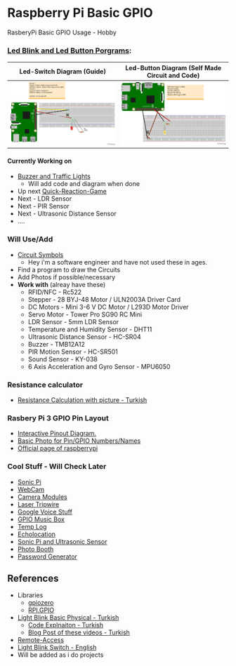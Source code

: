 # Raspberry Pi Basic GPIO
 RasberyPi Basic GPIO Usage - Hobby

### [Led Blink and Led Button Porgrams](/Led-Program):
Led-Switch Diagram  (Guide)           |  Led-Button Diagram (Self Made Circuit and Code)
:-------------------------:|:-------------------------:
![](https://github.com/omerwwazap/Raspberry-Pi-Basic-GPIO/blob/master/Led-Program/1-Led-Switch_bb.png)  |  ![](https://github.com/omerwwazap/Raspberry-Pi-Basic-GPIO/blob/master/Led-Program/2-Led-Button_bb.png)

#### Currently Working on
- [Buzzer and Traffic Lights](https://projects.raspberrypi.org/en/projects/physical-computing)
  - Will add code and diagram when done
- Up next [Quick-Reaction-Game](https://projects.raspberrypi.org/en/projects/python-quick-reaction-game)
- Next - LDR Sensor
- Next - PIR Sensor
- Next - Ultrasonic Distance Sensor 
- ....

### Will Use/Add
- [Circuit Symbols](https://www.electronicshub.org/symbols/)
  - Hey i'm a software engineer and have not used these in ages.
- Find a program to draw the Circuits
- Add Photos if possible/necessary
- **Work with** (alreay have these)
  - RFID/NFC - Rc522
  - Stepper - 28 BYJ-48 Motor / ULN2003A Driver Card
  - DC Motors -  Mini 3-6 V DC Motor / L293D Motor Driver
  - Servo Motor - Tower Pro SG90 RC Mini
  - LDR Sensor - 5mm LDR Sensor
  - Temperature and Humidity Sensor - DHT11
  - Ultrasonic Distance Sensor - HC-SR04
  - Buzzer - TMB12A12
  - PIR Motion Sensor - HC-SR501
  - Sound Sensor - KY-038
  - 6 Axis Acceleration and Gyro Sensor - MPU6050

### Resistance calculator 
- [Resistance Calculation with picture - Turkish](http://ekinoks.cu.edu.tr/direnc/)

### Rasbery Pi 3 GPIO Pin Layout
- [Interactive Pinout Diagram.](https://pinout.xyz/#)
- [Basic Photo for Pin/GPIO Numbers/Names](https://maker.robotistan.com/wp-content/uploads/2015/09/GPIO_Pi2.jpg)
- [Official page of raspberrypi](https://www.raspberrypi.org/documentation/usage/gpio/)

### Cool Stuff - Will Check Later
 - [Sonic Pi](https://projects.raspberrypi.org/en/projects/getting-started-with-sonic-pi)
 - [WebCam](https://www.raspberrypi.org/documentation/usage/webcams/README.md)
 - [Camera Modules](https://www.raspberrypi.org/documentation/usage/camera/README.md)
 - [Laser Tripwire](https://projects.raspberrypi.org/en/projects/laser-tripwire)
 - [Google Voice Stuff](https://projects.raspberrypi.org/en/projects/google-voice-aiy)
 - [GPIO Music Box](https://projects.raspberrypi.org/en/projects/gpio-music-box)
 - [Temp Log](https://projects.raspberrypi.org/en/projects/temperature-log)
 - [Echolocation ](https://projects.raspberrypi.org/en/projects/see-like-a-bat)
 - [Sonic Pi and Ultrasonic Sensor](https://projects.raspberrypi.org/en/projects/ultrasonic-theremin)
 - [Photo Booth](https://projects.raspberrypi.org/en/projects/the-all-seeing-pi)
 - [Password Generator](https://projects.raspberrypi.org/en/projects/password-generator)

## References
- Libraries
  - [gpiozero](https://gpiozero.readthedocs.io/en/stable/)
  - [RPI.GPIO](https://www.raspberrypi.org/documentation/usage/gpio/python/README.md)
- [Light Blink Basic Physical - Turkish ](https://www.youtube.com/watch?v=IX-0KgDSU7M&list=PLDRcccSktQd6zXC4_ri_xxMsdgrH5MCPS&index=6)
  - [Code Explnaiton - Turkish ](https://www.youtube.com/watch?v=mrqEWLwpShM)
  - [Blog Post of these videos - Turkish ](https://maker.robotistan.com/raspberry-pi-dersleri-4-gpio-ile-led-kontrolu/)
- [Remote-Access](https://www.raspberrypi.org/documentation/remote-access/)
- [Light Blink Switch - English ](https://www.youtube.com/watch?v=U6N5pRDOrg4)
- Will be added as  i do projects
